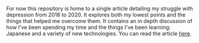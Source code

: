 For now this repository is home to a single article detailing my struggle with depression from 2018 to 2020. It explores both my lowest points and the things that helped me overcome them. It contains an in depth discussion of how I've been spending my time and the things I've been learning: Japanese and a variety of new technologies. You can read the article [here](https://literacyfanatic.github.io/articles/).
